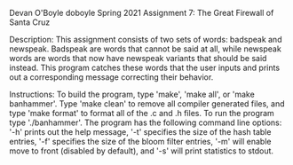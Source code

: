 Devan O'Boyle
doboyle
Spring 2021
Assignment 7: The Great Firewall of Santa Cruz

Description: This assignment consists of two sets of words: badspeak and newspeak. Badspeak are
words that cannot be said at all, while newspeak words are words that now have newspeak variants
that should be said instead. This program catches these words that the user inputs and prints out
a corresponding message correcting their behavior.

Instructions: To build the program, type 'make', 'make all', or 'make banhammer'. Type 'make clean' to
remove all compiler generated files, and type 'make format' to format all of the .c and .h files. To
run the program type './banhammer'. The program has the following command line options: '-h' prints out
the help message, '-t' specifies the size of the hash table entries, '-f' specifies the size of the bloom
filter entries, '-m' will enable move to front (disabled by default), and '-s' will print statistics to
stdout.
